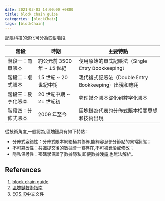 ```yaml
---
date: 2021-03-03 14:00:00 +0800
title: block chain guide
categories: [blockChain]
tags: [blockChain]
---
```


記賬科技的演化可分為四個階段.

<!--more-->

|階段|時期|主要特點|
|---|---|---|
|階段一：簡單賬本|約公元前 3500 年 ~ 15 世紀|使用原始的單式記賬法（Single Entry Bookkeeping）|
|階段二：複式賬本|15 世紀 ~ 20 世紀中期|現代複式記賬法（Double Entry Bookkeeping）出現和應用|
|階段三：數字化賬本|20 世紀中期 ~ 21 世紀初|物理媒介賬本演化到數字化賬本|
|階段四：分佈式賬本|2009 年至今|區塊鏈為代表的分佈式賬本相關思想和技術出現|

從技術角度,一般認為,區塊鏈具有如下特點：

* 分佈式容錯性：分佈式賬本網絡極其魯棒,能夠容忍部分節點的異常狀態；
* 不可篡改性：共識提交後的數據會一直存在,不可被銷燬或修改；
* 隱私保護性：密碼學保證了數據隱私,即便數據洩露,也無法解析。

## References

1. [block chain guide](https://github.com/yeasy/blockchain_guide)
2. [區塊鏈技術指南](https://poweichen.gitbook.io/blockchain-guide-zh)
3. [EOS.IO中文文件](https://eos.readthedocs.io/zh_CN/latest/)